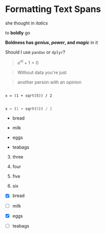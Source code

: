 # Formatting Text Spans
she thought in _italics_

to __boldly__ go

**Boldness has *genius*, _power_, and *magic*** in it

Should I use `pandas` or `dplyr`?

> $e^{\pi i} + 1 = 0$

> Without data you're just

> another person with an opinion

```

x = (1 + sqrt(5)) / 2

```
``` python

x = (1 + sqrt(5)) / 2

```

- bread

- milk

- eggs

- teabags

3. three

1. four

1. five

1. six

- [x] bread

- [ ] milk

- [x] eggs

- [ ] teabags



